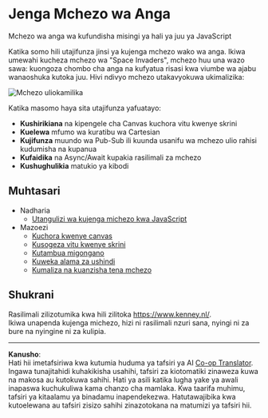 <!--
CO_OP_TRANSLATOR_METADATA:
{
  "original_hash": "c40a698395ee5102715f7880bba3f2e7",
  "translation_date": "2025-08-28T03:52:01+00:00",
  "source_file": "6-space-game/README.md",
  "language_code": "sw"
}
-->
# Jenga Mchezo wa Anga

Mchezo wa anga wa kufundisha misingi ya hali ya juu ya JavaScript

Katika somo hili utajifunza jinsi ya kujenga mchezo wako wa anga. Ikiwa umewahi kucheza mchezo wa "Space Invaders", mchezo huu una wazo sawa: kuongoza chombo cha anga na kufyatua risasi kwa viumbe wa ajabu wanaoshuka kutoka juu. Hivi ndivyo mchezo utakavyokuwa ukimalizika:

![Mchezo uliokamilika](../../../6-space-game/images/pewpew.gif)

Katika masomo haya sita utajifunza yafuatayo:

- **Kushirikiana** na kipengele cha Canvas kuchora vitu kwenye skrini
- **Kuelewa** mfumo wa kuratibu wa Cartesian
- **Kujifunza** muundo wa Pub-Sub ili kuunda usanifu wa mchezo ulio rahisi kudumisha na kupanua
- **Kufaidika** na Async/Await kupakia rasilimali za mchezo
- **Kushughulikia** matukio ya kibodi

## Muhtasari

- Nadharia
   - [Utangulizi wa kujenga michezo kwa JavaScript](1-introduction/README.md)
- Mazoezi
   - [Kuchora kwenye canvas](2-drawing-to-canvas/README.md)
   - [Kusogeza vitu kwenye skrini](3-moving-elements-around/README.md)
   - [Kutambua migongano](4-collision-detection/README.md)
   - [Kuweka alama za ushindi](5-keeping-score/README.md)
   - [Kumaliza na kuanzisha tena mchezo](6-end-condition/README.md)

## Shukrani

Rasilimali zilizotumika kwa hili zilitoka https://www.kenney.nl/.  
Ikiwa unapenda kujenga michezo, hizi ni rasilimali nzuri sana, nyingi ni za bure na nyingine ni za kulipia.

---

**Kanusho**:  
Hati hii imetafsiriwa kwa kutumia huduma ya tafsiri ya AI [Co-op Translator](https://github.com/Azure/co-op-translator). Ingawa tunajitahidi kuhakikisha usahihi, tafsiri za kiotomatiki zinaweza kuwa na makosa au kutokuwa sahihi. Hati ya asili katika lugha yake ya awali inapaswa kuchukuliwa kama chanzo cha mamlaka. Kwa taarifa muhimu, tafsiri ya kitaalamu ya binadamu inapendekezwa. Hatutawajibika kwa kutoelewana au tafsiri zisizo sahihi zinazotokana na matumizi ya tafsiri hii.